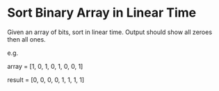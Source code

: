 # Sort Binary Array in Linear Time

Given an array of bits, sort in linear time. Output should show all zeroes then all ones.

e.g. 

array = [1, 0, 1, 0, 1, 0, 0, 1]

result = [0, 0, 0, 0, 1, 1, 1, 1]
